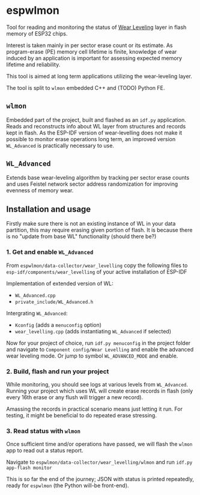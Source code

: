 # espwlmon

Tool for reading and monitoring the status of [Wear Leveling](https://docs.espressif.com/projects/esp-idf/en/latest/esp32/api-reference/storage/wear-levelling.html) layer in flash memory of ESP32 chips.

Interest is taken mainly in per sector erase count or its estimate. As program-erase (PE) memory cell lifetime is finite, knowledge of wear induced by an application is important for assessing expected memory lifetime and reliability.

This tool is aimed at long term applications utilizing the wear-leveling layer.

The tool is split to `wlmon` embedded C++ and (TODO) Python FE.

## `wlmon`
Embedded part of the project, built and flashed as an `idf.py` application. Reads and reconstructs info about WL layer from structures and records kept in flash.
As the ESP-IDF version of wear-levelling does not make it possible to monitor erase operations long term, an improved version `WL_Advanced` is practically necessary to use.

## `WL_Advanced`
Extends base wear-leveling algorithm by tracking per sector erase counts and uses Feistel network sector address randomization for improving evenness of memory wear.

## Installation and usage

Firstly make sure there is not an existing instance of WL in your data partition, this may require erasing given portion of flash.
It is because there is no "update from base WL" functionality (should there be?)

### 1. Get and enable `WL_Advanced`

From `espwlmon/data-collector/wear_levelling` copy the following files to `esp-idf/components/wear_levelling` of your active installation of ESP-IDF

Implementation of extended version of WL:
- `WL_Advanced.cpp`
- `private_include/WL_Advanced.h`

Intergrating `WL_Advanced`:
- `Kconfig`  (adds a `menuconfig` option)
- `wear_levelling.cpp` (adds instantiating `WL_Advanced` if selected)

Now for your project of choice, run `idf.py menuconfig` in the project folder and navigate to `Component config/Wear Levelling` and enable the advanced wear leveling mode. Or jump to symbol `WL_ADVANCED_MODE` and enable.

### 2. Build, flash and run your project
While monitoring, you should see logs at various levels from `WL_Advanced`. Running your project which uses WL will create erase records in flash (only every 16th erase or any flush will trigger a new record).

Amassing the records in practical scenario means just letting it run. For testing, it might be beneficial to do repeated erase stressing. 

### 3. Read status with `wlmon`

Once sufficient time and/or operations have passed, we will flash the `wlmon` app to read out a status report.

Navigate to `espwlmon/data-collector/wear_levelling/wlmon` and run `idf.py app-flash monitor`

This is so far the end of the journey; JSON with status is printed repeatedly, ready for `espwlmon` (the Python will-be front-end).

